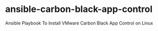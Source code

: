 # ansible-carbon-black-app-control
Ansible Playbook To Install VMware Carbon Black App Control on Linux
